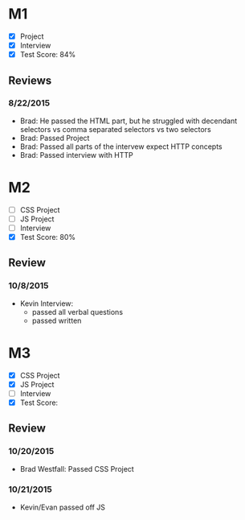 # M1

- [x] Project
- [x] Interview
- [x] Test Score: 84%

## Reviews

### 8/22/2015

- Brad: He passed the HTML part, but he struggled with decendant selectors vs comma separated selectors vs two selectors
- Brad: Passed Project
- Brad: Passed all parts of the intervew expect HTTP concepts
- Brad: Passed interview with HTTP

# M2

- [ ] CSS Project
- [ ] JS Project
- [ ] Interview
- [x] Test Score: 80%

## Review

### 10/8/2015

- Kevin Interview:
  - passed all verbal questions
  - passed written


# M3

- [x] CSS Project
- [x] JS Project
- [ ] Interview
- [x] Test Score:

## Review

### 10/20/2015

- Brad Westfall: Passed CSS Project

### 10/21/2015

- Kevin/Evan passed off JS
